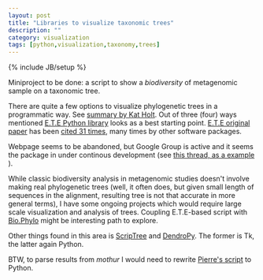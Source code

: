 ```yaml
---
layout: post
title: "Libraries to visualize taxonomic trees"
description: ""
category: visualization
tags: [python,visualization,taxonomy,trees]
---
```

{% include JB/setup %}

Miniproject to be done: a script to show a _biodiversity_ of metagenomic sample on a taxonomic tree. 


There are quite a few options to visualize phylogenetic trees in a programmatic way. See [summary by Kat Holt](http://bacpathgenomics.wordpress.com/2012/05/25/displaying-data-associated-with-phylogenetic-trees/). Out of three (four) ways mentioned [E.T.E Python library](http://ete.cgenomics.org/) looks as a best starting point. [E.T.E original paper](http://www.biomedcentral.com/1471-2105/11/24) has been [cited 31 times](http://scholar.google.pl/scholar?hl=pl&lr=&cites=8265169148820148043&um=1&ie=UTF-8&sa=X&ei=dHWZUL2VFYPdtAbQoYDwAQ&ved=0CDgQzgIwAQ), many times by other software packages. 

Webpage seems to be abandoned, but Google Group is active and it seems the package in under continous development (see [this thread, as a example](https://groups.google.com/forum/?fromgroups=#!topic/etetoolkit/9vKY_GgIzkA) ). 

While classic biodiversity analysis in metagenomic studies doesn't involve making real phylogenetic trees (well, it often does, but given small length of sequences in the alignment, resulting tree is not that accurate in more general terms), I have some ongoing projects which would require large scale visualization and analysis of trees. Coupling E.T.E-based script with [Bio.Phylo](http://www.biomedcentral.com/content/pdf/1471-2105-13-209.pdf) might be interesting path to explore. 

Other things found in this area is [ScripTree](http://lamarck.lirmm.fr/scriptree/) and [DendroPy](http://bioinformatics.oxfordjournals.org/content/26/12/1569.full). The former is Tk, the latter again Python.

BTW, to parse results from _mothur_ I would need to rewrite [Pierre's script](http://www.biostars.org/p/52895/) to Python.